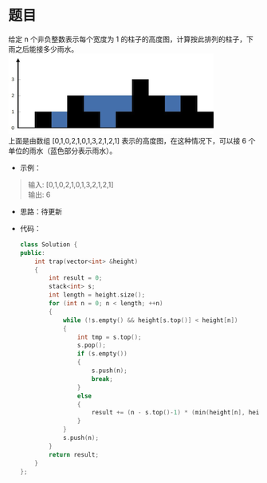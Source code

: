 # 题目
给定 n 个非负整数表示每个宽度为 1 的柱子的高度图，计算按此排列的柱子，下雨之后能接多少雨水。<br>
![](./pic/42.png)<br>
上面是由数组 [0,1,0,2,1,0,1,3,2,1,2,1] 表示的高度图，在这种情况下，可以接 6 个单位的雨水（蓝色部分表示雨水）。

* 示例：
>输入: [0,1,0,2,1,0,1,3,2,1,2,1]<br>
输出: 6

* 思路：待更新

* 代码：
    ```C++
    class Solution {
    public:
        int trap(vector<int> &height)
        {
            int result = 0;
            stack<int> s;
            int length = height.size();
            for (int n = 0; n < length; ++n)
            {
                while (!s.empty() && height[s.top()] < height[n])
                {
                    int tmp = s.top();
                    s.pop();
                    if (s.empty())
                    {
                        s.push(n);
                        break;
                    }
                    else
                    {
                        result += (n - s.top()-1) * (min(height[n], height[s.top()]) - height[tmp]);
                    }
                }
                s.push(n);
            }
            return result;
        }
    };
    ```